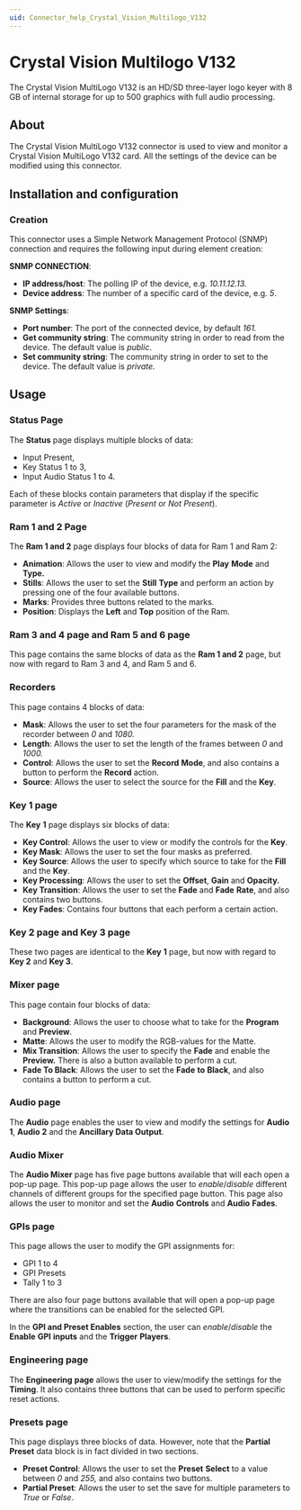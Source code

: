 ```yaml
---
uid: Connector_help_Crystal_Vision_Multilogo_V132
---
```


# Crystal Vision Multilogo V132

The Crystal Vision MultiLogo V132 is an HD/SD three-layer logo keyer with 8 GB of internal storage for up to 500 graphics with full audio processing.

## About

The Crystal Vision MultiLogo V132 connector is used to view and monitor a Crystal Vision MultiLogo V132 card. All the settings of the device can be modified using this connector.

## Installation and configuration

### Creation

This connector uses a Simple Network Management Protocol (SNMP) connection and requires the following input during element creation:

**SNMP CONNECTION**:

- **IP address/host**: The polling IP of the device, e.g. *10.11.12.13.*
- **Device address**: The number of a specific card of the device, e.g. *5*.

**SNMP Settings**:

- **Port number**: The port of the connected device, by default *161.*
- **Get community string**: The community string in order to read from the device. The default value is *public*.
- **Set community string**: The community string in order to set to the device. The default value is *private.*

## Usage

### Status Page

The **Status** page displays multiple blocks of data:

- Input Present,
- Key Status 1 to 3,
- Input Audio Status 1 to 4.

Each of these blocks contain parameters that display if the specific parameter is *Active* or *Inactive* (*Present* or *Not Present*).

### Ram 1 and 2 Page

The **Ram 1 and 2** page displays four blocks of data for Ram 1 and Ram 2:

- **Animation**: Allows the user to view and modify the **Play** **Mode** and **Type.**
- **Stills**: Allows the user to set the **Still** **Type** and perform an action by pressing one of the four available buttons.
- **Marks**: Provides three buttons related to the marks.
- **Position**: Displays the **Left** and **Top** position of the Ram.

### Ram 3 and 4 page and Ram 5 and 6 page

This page contains the same blocks of data as the **Ram 1 and 2** page, but now with regard to Ram 3 and 4, and Ram 5 and 6.

### Recorders

This page contains 4 blocks of data:

- **Mask**: Allows the user to set the four parameters for the mask of the recorder between *0* and *1080.*
- **Length**: Allows the user to set the length of the frames between *0* and *1000.*
- **Control**: Allows the user to set the **Record** **Mode**, and also contains a button to perform the **Record** action.
- **Source**: Allows the user to select the source for the **Fill** and the **Key**.

### Key 1 page

The **Key** **1** page displays six blocks of data:

- **Key Control**: Allows the user to view or modify the controls for the **Key**.
- **Key Mask**: Allows the user to set the four masks as preferred.
- **Key Source**: Allows the user to specify which source to take for the **Fill** and the **Key**.
- **Key Processing**: Allows the user to set the **Offset**, **Gain** and **Opacity.**
- **Key Transition**: Allows the user to set the **Fade** and **Fade** **Rate**, and also contains two buttons.
- **Key Fades**: Contains four buttons that each perform a certain action.

### Key 2 page and Key 3 page

These two pages are identical to the **Key** **1** page, but now with regard to **Key 2** and **Key 3**.

### Mixer page

This page contain four blocks of data:

- **Background**: Allows the user to choose what to take for the **Program** and **Preview**.
- **Matte**: Allows the user to modify the RGB-values for the Matte.
- **Mix Transition**: Allows the user to specify the **Fade** and enable the **Preview.** There is also a button available to perform a cut.
- **Fade To Black**: Allows the user to set the **Fade** **to** **Black**, and also contains a button to perform a cut.

### Audio page

The **Audio** page enables the user to view and modify the settings for **Audio 1**, **Audio 2** and the **Ancillary Data Output**.

### Audio Mixer

The **Audio Mixer** page has five page buttons available that will each open a pop-up page. This pop-up page allows the user to *enable*/*disable* different channels of different groups for the specified page button.
This page also allows the user to monitor and set the **Audio** **Controls** and **Audio** **Fades**.

### GPIs page

This page allows the user to modify the GPI assignments for:

- GPI 1 to 4
- GPI Presets
- Tally 1 to 3

There are also four page buttons available that will open a pop-up page where the transitions can be enabled for the selected GPI.

In the **GPI and Preset Enables** section, the user can *enable*/*disable* the **Enable** **GPI** **inputs** and the **Trigger** **Players**.

### Engineering page

The **Engineering** **page** allows the user to view/modify the settings for the **Timing**. It also contains three buttons that can be used to perform specific reset actions.

### Presets page

This page displays three blocks of data. However, note that the **Partial Preset** data block is in fact divided in two sections.

- **Preset Control**: Allows the user to set the **Preset** **Select** to a value between *0* and *255,* and also contains two buttons.
- **Partial Preset**: Allows the user to set the save for multiple parameters to *True* or *False*.
